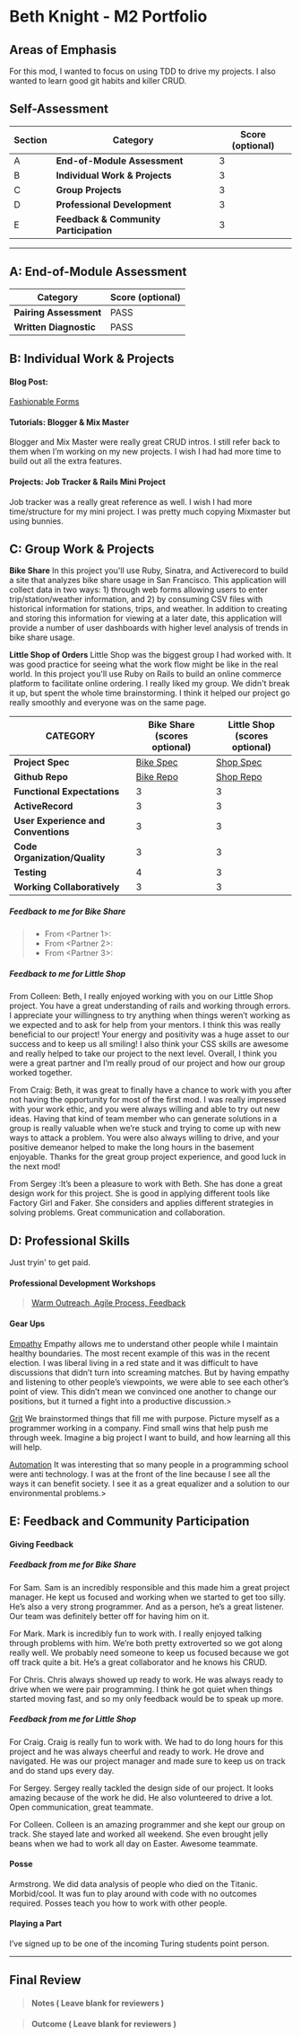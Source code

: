 # Beth Knight - M2 Portfolio

## Areas of Emphasis

For this mod, I wanted to focus on using TDD to drive my projects. I also wanted to learn good git habits and killer CRUD.

## Self-Assessment

| Section | Category | Score (optional) |
| --- | ----- | --- |
| A | **End-of-Module Assessment** | 3 |
| B | **Individual Work & Projects** | 3 |
| C | **Group Projects** | 3 |
| D | **Professional Development** | 3 |
| E | **Feedback & Community Participation** | 3 |
 
-----------------------

## A: End-of-Module Assessment

| Category | Score (optional) |
| ----- | --- |
| **Pairing Assessment** | PASS |
| **Written Diagnostic** | PASS |

## B: Individual Work & Projects

#### Blog Post:
 [Fashionable Forms](http://www.bethknight.com/beths-blog)

#### Tutorials: Blogger & Mix Master
Blogger and Mix Master were really great CRUD intros. I still refer back to them when I’m working on my new projects. I wish I had had more time to build out all the extra features.

#### Projects: Job Tracker & Rails Mini Project

Job tracker was a really great reference as well. I wish I had more time/structure for my mini project. I was pretty much copying Mixmaster but using bunnies.


## C: Group Work & Projects

 **Bike Share** In this project you'll use Ruby, Sinatra, and Activerecord to build a site that analyzes bike share usage in San Francisco. This application will collect data in two ways: 1) through web forms allowing users to enter trip/station/weather information, and 2) by consuming CSV files with historical information for stations, trips, and weather. In addition to creating and storing this information for viewing at a later date, this application will provide a number of user dashboards with higher level analysis of trends in bike share usage.


 **Little Shop of Orders**
Little Shop was the biggest group I had worked with. It was good practice for seeing what the work flow might be like in the real world.
In this project you'll use Ruby on Rails to build an online commerce platform to facilitate online ordering. I really liked my group. We didn't break it up, but spent the whole time brainstorming. I think it helped our project go really smoothly and everyone was on the same page.

| CATEGORY | Bike Share (scores optional) | Little Shop (scores optional) |
| --- | --- | --- |
| **Project Spec** | [Bike Spec](https://github.com/turingschool/bike-share/blob/master/README.md) | [Shop Spec](http://backend.turing.io/module2/projects/little_shop) |
| **Github Repo** | [Bike Repo](https://) | [Shop Repo](https://) |
| **Functional Expectations** | 3 | 3 |
| **ActiveRecord** | 3 | 3 |
| **User Experience and Conventions** | 3 | 3 |
| **Code Organization/Quality** | 3 | 3 |
| **Testing** | 4 | 3 |
| **Working Collaboratively** | 3 | 3 |


##### Feedback to me for Bike Share

  >* From \<Partner 1>:
  >* From \<Partner 2>:
  >* From \<Partner 3>:

##### Feedback to me for Little Shop

  From Colleen: Beth, I really enjoyed working with you on our Little Shop project. You have a great understanding of rails and working through errors. I appreciate your willingness to try anything when things weren’t working as we expected and to ask for help from your mentors.   I think this was really beneficial to our project! Your energy and positivity was a huge asset to our success and to keep us all smiling! I also think your CSS skills are awesome and really helped to take our project to the next level. Overall, I think you were a great partner and I’m really proud of our project and how our group worked together.

  From Craig: Beth, it was great to finally have a chance to work with you after not having the opportunity for most of the first mod. I was really impressed with your work ethic, and you were always willing and able to try out new ideas. Having that kind of team member who can generate solutions in a group is really valuable when we’re stuck and trying to come up with new ways to attack a problem. You were also always willing to drive, and your positive demeanor helped to make the long hours in the basement enjoyable. Thanks for the great group project experience, and good luck in the next mod!

  From Sergey :It’s been a pleasure to work with Beth. She has done a great design work for this project. She is good in applying different tools like Factory Girl and Faker. She considers and applies different strategies in solving problems. Great communication and collaboration.


## D: Professional Skills

 Just tryin' to get paid.

#### **Professional Development Workshops**
> [Warm Outreach, Agile Process, Feedback](https://github.com/turingschool/career-development-curriculum/blob/master/deliverable_submissions/1701-b/beth_knight.md)

#### **Gear Ups**

[Empathy](https://github.com/turingschool/gear-up/blob/master/empathy.markdown)
Empathy allows me to understand other people while I maintain healthy boundaries. The most recent example of this was in the recent election. I was liberal living in a red state and it was difficult to have discussions that didn’t turn into screaming matches. But by having empathy and listening to other people’s viewpoints, we were able to see each other’s point of view. This didn’t mean we convinced one another to change our positions, but it turned a fight into a productive discussion.>

[Grit](https://github.com/turingschool/gear-up/blob/master/grit.markdown)
We brainstormed things that fill me with purpose.  Picture myself as a programmer working in a company. Find small wins that help push me through week. Imagine a big project I want to build, and how learning all this will help.

[Automation](https://github.com/turingschool/gear-up/blob/master/automation.markdown)
It was interesting that so many people in a programming school were anti technology. I was at the front of the line because I see all the ways it can benefit society. I see it as a great equalizer and a solution to our environmental problems.>


## E: Feedback and Community Participation

#### **Giving Feedback**

##### Feedback from me for Bike Share

  For Sam. Sam is an incredibly responsible and this made him a great project manager. He kept us focused and working when we started to get too silly. He’s also a very strong programmer. And as a person, he’s a great listener. Our team was definitely better off for having him on it.

  For Mark. Mark is incredibly fun to work with. I really enjoyed talking through problems with him. We’re both pretty extroverted so we got along really well. We probably need someone to keep us focused because we got off track quite a bit. He’s a great collaborator and he knows his CRUD.

  For Chris. Chris always showed up ready to work. He was always ready to drive when we were pair programming. I think he got quiet when things started moving fast, and so my only feedback would be to speak up more.

##### Feedback from me for Little Shop

  For Craig. Craig is really fun to work with. We had to do long hours for this project and he was always cheerful and ready to work. He drove and navigated. He was our project manager and made sure to keep us on track and do stand ups every day.

  For Sergey. Sergey really tackled the design side of our project. It looks amazing because of the work he did. He also volunteered to drive a lot. Open communication, great teammate.

  For Colleen. Colleen is an amazing programmer and she kept our group on track. She stayed late and worked all weekend. She even brought jelly beans when we had to work all day on Easter. Awesome teammate.

#### **Posse**
  Armstrong. We did data analysis of people who died on the Titanic. Morbid/cool.
  It was fun to play around with code with no outcomes required.
  Posses teach you how to work with other people.

#### **Playing a Part**

  I’ve signed up to be one of the incoming Turing students point person.

------------------

## Final Review

> #### Notes ( Leave blank for reviewers )

> #### Outcome ( Leave blank for reviewers )
